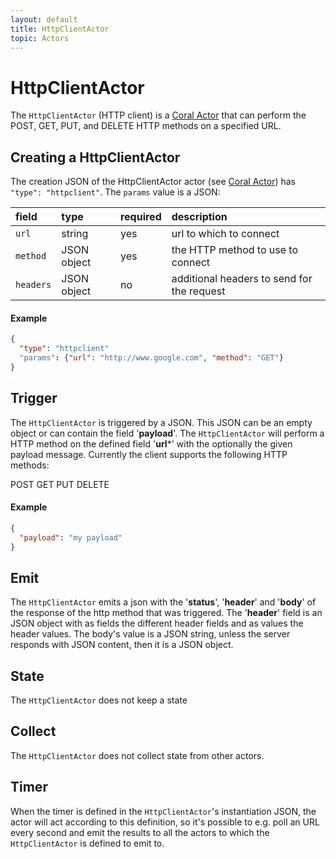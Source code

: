 ```yaml
---
layout: default
title: HttpClientActor
topic: Actors
---
```

<!--
   Licensed to the Apache Software Foundation (ASF) under one or more
   contributor license agreements.  See the NOTICE file distributed with
   this work for additional information regarding copyright ownership.
   The ASF licenses this file to You under the Apache License, Version 2.0
   (the "License"); you may not use this file except in compliance with
   the License.  You may obtain a copy of the License at

       http://www.apache.org/licenses/LICENSE-2.0

   Unless required by applicable law or agreed to in writing, software
   distributed under the License is distributed on an "AS IS" BASIS,
   WITHOUT WARRANTIES OR CONDITIONS OF ANY KIND, either express or implied.
   See the License for the specific language governing permissions and
   limitations under the License.
-->

# HttpClientActor
The `HttpClientActor` (HTTP client) is a [Coral Actor](/actors/overview/) that can perform the POST, GET, PUT, and DELETE HTTP methods on a specified URL.

## Creating a HttpClientActor
The creation JSON of the HttpClientActor actor (see [Coral Actor](/actors/overview/)) has `"type": "httpclient"`. The `params` value is a JSON:

field  | type | required | description
:----- | :---- | :--- | :------------
`url` | string | yes | url to which to connect
`method` | JSON object | yes | the HTTP method to use to connect
`headers` | JSON object | no | additional headers to send for the request

#### Example
```json
{
  "type": "httpclient"
  "params": {"url": "http://www.google.com", "method": "GET"}
}
```

## Trigger
The `HttpClientActor` is triggered by a JSON. This JSON can be an empty object or can contain the field '**payload**'.
The `HttpClientActor` will perform a HTTP method on the defined field '**url***' with the optionally the given payload message.
Currently the client supports the following HTTP methods:

POST
GET
PUT
DELETE

#### Example
```json
{
  "payload": "my payload"
}
```

## Emit
The `HttpClientActor` emits a json with the '**status**', '**header**' and '**body**' of the response of the http method that was triggered.
The '**header**' field is an JSON object with as fields the different header fields and as values the header values. The body's value is a JSON
string, unless the server responds with JSON content, then it is a JSON object.

## State
The `HttpClientActor` does not keep a state

## Collect
The `HttpClientActor` does not collect state from other actors.

## Timer
When the timer is defined in the `HttpClientActor`'s instantiation JSON, the actor will act according to this definition, so it's possible to
 e.g. poll an URL every second and emit the results to all the actors to which the `HttpClientActor` is defined to emit to.

